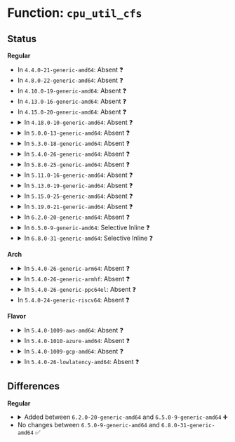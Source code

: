 # Function: <code>cpu_util_cfs</code>

## Status
<b>Regular</b>
<ul>
<li>
In <code>4.4.0-21-generic-amd64</code>: Absent ❓
</li>
<li>
In <code>4.8.0-22-generic-amd64</code>: Absent ❓
</li>
<li>
In <code>4.10.0-19-generic-amd64</code>: Absent ❓
</li>
<li>
In <code>4.13.0-16-generic-amd64</code>: Absent ❓
</li>
<li>
In <code>4.15.0-20-generic-amd64</code>: Absent ❓
</li>
<li>
<details>
<summary>In <code>4.18.0-10-generic-amd64</code>: Absent ❓</summary>

```json
{
  "name": "cpu_util_cfs",
  "collision_type": "Unique Static",
  "inline_type": "Full",
  "funcs": [
    {
      "addr": 18446744071579775760,
      "name": "cpu_util_cfs",
      "external": false,
      "loc": "kernel/sched/sched.h:2185",
      "file": "kernel/sched/cpufreq_schedutil.c",
      "inline": "declared, inlined",
      "caller_inline": [
        "kernel/sched/cpufreq_schedutil.c:sugov_get_util"
      ],
      "caller_func": []
    }
  ],
  "symbols": []
}
```
</details>
</li>
<li>
<details>
<summary>In <code>5.0.0-13-generic-amd64</code>: Absent ❓</summary>

```json
{
  "name": "cpu_util_cfs",
  "collision_type": "Unique Static",
  "inline_type": "Full",
  "funcs": [
    {
      "addr": 18446744071579820971,
      "name": "cpu_util_cfs",
      "external": false,
      "loc": "kernel/sched/sched.h:2250",
      "file": "kernel/sched/cpufreq_schedutil.c",
      "inline": "declared, inlined",
      "caller_inline": [
        "kernel/sched/cpufreq_schedutil.c:sugov_get_util"
      ],
      "caller_func": []
    }
  ],
  "symbols": []
}
```
</details>
</li>
<li>
<details>
<summary>In <code>5.3.0-18-generic-amd64</code>: Absent ❓</summary>

```json
{
  "name": "cpu_util_cfs",
  "collision_type": "Unique Static",
  "inline_type": "Full",
  "funcs": [
    {
      "addr": 18446744071579849064,
      "name": "cpu_util_cfs",
      "external": false,
      "loc": "kernel/sched/sched.h:2356",
      "file": "kernel/sched/cpufreq_schedutil.c",
      "inline": "declared, inlined",
      "caller_inline": [
        "kernel/sched/cpufreq_schedutil.c:sugov_get_util"
      ],
      "caller_func": []
    }
  ],
  "symbols": []
}
```
</details>
</li>
<li>
<details>
<summary>In <code>5.4.0-26-generic-amd64</code>: Absent ❓</summary>

```json
{
  "name": "cpu_util_cfs",
  "collision_type": "Unique Static",
  "inline_type": "Full",
  "funcs": [
    {
      "addr": 18446744071579897320,
      "name": "cpu_util_cfs",
      "external": false,
      "loc": "kernel/sched/sched.h:2399",
      "file": "kernel/sched/cpufreq_schedutil.c",
      "inline": "declared, inlined",
      "caller_inline": [
        "kernel/sched/cpufreq_schedutil.c:sugov_get_util"
      ],
      "caller_func": []
    }
  ],
  "symbols": []
}
```
</details>
</li>
<li>
<details>
<summary>In <code>5.8.0-25-generic-amd64</code>: Absent ❓</summary>

```json
{
  "name": "cpu_util_cfs",
  "collision_type": "Unique Static",
  "inline_type": "Full",
  "funcs": [
    {
      "addr": 18446744071579940344,
      "name": "cpu_util_cfs",
      "external": false,
      "loc": "kernel/sched/sched.h:2472",
      "file": "kernel/sched/cpufreq_schedutil.c",
      "inline": "declared, inlined",
      "caller_inline": [
        "kernel/sched/cpufreq_schedutil.c:sugov_get_util"
      ],
      "caller_func": []
    }
  ],
  "symbols": []
}
```
</details>
</li>
<li>
<details>
<summary>In <code>5.11.0-16-generic-amd64</code>: Absent ❓</summary>

```json
{
  "name": "cpu_util_cfs",
  "collision_type": "Unique Static",
  "inline_type": "Full",
  "funcs": [
    {
      "addr": 18446744071579927773,
      "name": "cpu_util_cfs",
      "external": false,
      "loc": "kernel/sched/sched.h:2595",
      "file": "kernel/sched/cpufreq_schedutil.c",
      "inline": "declared, inlined",
      "caller_inline": [
        "kernel/sched/cpufreq_schedutil.c:sugov_get_util"
      ],
      "caller_func": []
    }
  ],
  "symbols": []
}
```
</details>
</li>
<li>
<details>
<summary>In <code>5.13.0-19-generic-amd64</code>: Absent ❓</summary>

```json
{
  "name": "cpu_util_cfs",
  "collision_type": "Static Duplication",
  "inline_type": "Full",
  "funcs": [
    {
      "addr": 18446744071579783457,
      "name": "cpu_util_cfs",
      "external": false,
      "loc": "kernel/sched/sched.h:2646",
      "file": "kernel/sched/core.c",
      "inline": "declared, inlined",
      "caller_inline": [
        "kernel/sched/core.c:sched_cpu_util"
      ],
      "caller_func": []
    },
    {
      "addr": 18446744071579933837,
      "name": "cpu_util_cfs",
      "external": false,
      "loc": "kernel/sched/sched.h:2646",
      "file": "kernel/sched/cpufreq_schedutil.c",
      "inline": "declared, inlined",
      "caller_inline": [
        "kernel/sched/cpufreq_schedutil.c:sugov_get_util"
      ],
      "caller_func": []
    }
  ],
  "symbols": []
}
```
</details>
</li>
<li>
<details>
<summary>In <code>5.15.0-25-generic-amd64</code>: Absent ❓</summary>

```json
{
  "name": "cpu_util_cfs",
  "collision_type": "Static Duplication",
  "inline_type": "Full",
  "funcs": [
    {
      "addr": 18446744071579877546,
      "name": "cpu_util_cfs",
      "external": false,
      "loc": "kernel/sched/sched.h:2953",
      "file": "kernel/sched/core.c",
      "inline": "declared, inlined",
      "caller_inline": [
        "kernel/sched/core.c:sched_cpu_util"
      ],
      "caller_func": []
    },
    {
      "addr": 18446744071580057695,
      "name": "cpu_util_cfs",
      "external": false,
      "loc": "kernel/sched/sched.h:2953",
      "file": "kernel/sched/cpufreq_schedutil.c",
      "inline": "declared, inlined",
      "caller_inline": [
        "kernel/sched/cpufreq_schedutil.c:sugov_get_util"
      ],
      "caller_func": []
    }
  ],
  "symbols": []
}
```
</details>
</li>
<li>
<details>
<summary>In <code>5.19.0-21-generic-amd64</code>: Absent ❓</summary>

```json
{
  "name": "cpu_util_cfs",
  "collision_type": "Static Duplication",
  "inline_type": "Full",
  "funcs": [
    {
      "addr": 18446744071579993461,
      "name": "cpu_util_cfs",
      "external": false,
      "loc": "kernel/sched/sched.h:2899",
      "file": "kernel/sched/core.c",
      "inline": "declared, inlined",
      "caller_inline": [
        "kernel/sched/core.c:sched_cpu_util"
      ],
      "caller_func": []
    },
    {
      "addr": 18446744071580044265,
      "name": "cpu_util_cfs",
      "external": false,
      "loc": "kernel/sched/sched.h:2899",
      "file": "kernel/sched/fair.c",
      "inline": "declared, inlined",
      "caller_inline": [
        "kernel/sched/fair.c:task_tick_fair",
        "kernel/sched/fair.c:find_busiest_queue",
        "kernel/sched/fair.c:update_sg_wakeup_stats",
        "kernel/sched/fair.c:update_sg_lb_stats",
        "kernel/sched/fair.c:update_sg_lb_stats",
        "kernel/sched/fair.c:enqueue_task_fair",
        "kernel/sched/fair.c:update_numa_stats"
      ],
      "caller_func": []
    },
    {
      "addr": 18446744071580179716,
      "name": "cpu_util_cfs",
      "external": false,
      "loc": "kernel/sched/sched.h:2899",
      "file": "kernel/sched/build_utility.c",
      "inline": "declared, inlined",
      "caller_inline": [
        "kernel/sched/build_utility.c:sugov_update_single_perf",
        "kernel/sched/build_utility.c:sugov_update_single_freq",
        "kernel/sched/build_utility.c:sugov_get_util"
      ],
      "caller_func": []
    }
  ],
  "symbols": []
}
```
</details>
</li>
<li>
<details>
<summary>In <code>6.2.0-20-generic-amd64</code>: Absent ❓</summary>

```json
{
  "name": "cpu_util_cfs",
  "collision_type": "Static Duplication",
  "inline_type": "Full",
  "funcs": [
    {
      "addr": 18446744071580154981,
      "name": "cpu_util_cfs",
      "external": false,
      "loc": "kernel/sched/sched.h:2990",
      "file": "kernel/sched/core.c",
      "inline": "declared, inlined",
      "caller_inline": [
        "kernel/sched/core.c:sched_cpu_util"
      ],
      "caller_func": []
    },
    {
      "addr": 18446744071580208379,
      "name": "cpu_util_cfs",
      "external": false,
      "loc": "kernel/sched/sched.h:2990",
      "file": "kernel/sched/fair.c",
      "inline": "declared, inlined",
      "caller_inline": [
        "kernel/sched/fair.c:task_tick_fair",
        "kernel/sched/fair.c:find_busiest_queue",
        "kernel/sched/fair.c:update_sg_wakeup_stats",
        "kernel/sched/fair.c:update_sg_lb_stats",
        "kernel/sched/fair.c:update_sg_lb_stats",
        "kernel/sched/fair.c:enqueue_task_fair",
        "kernel/sched/fair.c:update_numa_stats"
      ],
      "caller_func": []
    },
    {
      "addr": 18446744071580364468,
      "name": "cpu_util_cfs",
      "external": false,
      "loc": "kernel/sched/sched.h:2990",
      "file": "kernel/sched/build_utility.c",
      "inline": "declared, inlined",
      "caller_inline": [
        "kernel/sched/build_utility.c:sugov_update_single_perf",
        "kernel/sched/build_utility.c:sugov_update_single_freq",
        "kernel/sched/build_utility.c:sugov_get_util"
      ],
      "caller_func": []
    }
  ],
  "symbols": []
}
```
</details>
</li>
<li>
<details>
<summary>In <code>6.5.0-9-generic-amd64</code>: Selective Inline ❓</summary>

```c
long unsigned int cpu_util_cfs(int cpu)
```

```json
{
  "name": "cpu_util_cfs",
  "collision_type": "Unique Global",
  "inline_type": "Selective",
  "funcs": [
    {
      "addr": 18446744071580266909,
      "name": "cpu_util_cfs",
      "external": true,
      "loc": "kernel/sched/fair.c:7329",
      "file": "kernel/sched/fair.c",
      "inline": "not declared, inlined",
      "caller_inline": [
        "kernel/sched/fair.c:task_tick_fair",
        "kernel/sched/fair.c:update_sg_lb_stats",
        "kernel/sched/fair.c:update_sg_lb_stats",
        "kernel/sched/fair.c:enqueue_task_fair",
        "kernel/sched/fair.c:update_numa_stats"
      ],
      "caller_func": [
        "kernel/sched/core.c:sched_cpu_util",
        "kernel/sched/build_utility.c:sugov_update_single_perf",
        "kernel/sched/build_utility.c:sugov_update_single_freq"
      ]
    }
  ],
  "symbols": [
    {
      "addr": 18446744071580302112,
      "name": "cpu_util_cfs",
      "section": ".text",
      "bind": "STB_GLOBAL",
      "size": 221
    }
  ]
}
```
</details>
</li>
<li>
<details>
<summary>In <code>6.8.0-31-generic-amd64</code>: Selective Inline ❓</summary>

```c
long unsigned int cpu_util_cfs(int cpu)
```

```json
{
  "name": "cpu_util_cfs",
  "collision_type": "Unique Global",
  "inline_type": "Selective",
  "funcs": [
    {
      "addr": 18446744071580337123,
      "name": "cpu_util_cfs",
      "external": true,
      "loc": "kernel/sched/fair.c:7724",
      "file": "kernel/sched/fair.c",
      "inline": "not declared, inlined",
      "caller_inline": [
        "kernel/sched/fair.c:task_tick_fair",
        "kernel/sched/fair.c:update_sg_lb_stats",
        "kernel/sched/fair.c:update_sg_lb_stats",
        "kernel/sched/fair.c:enqueue_task_fair",
        "kernel/sched/fair.c:update_numa_stats"
      ],
      "caller_func": [
        "kernel/sched/core.c:sched_cpu_util",
        "kernel/sched/build_utility.c:sugov_update_single_perf",
        "kernel/sched/build_utility.c:sugov_update_single_freq"
      ]
    }
  ],
  "symbols": [
    {
      "addr": 18446744071580354768,
      "name": "cpu_util_cfs",
      "section": ".text",
      "bind": "STB_GLOBAL",
      "size": 138
    }
  ]
}
```
</details>
</li>
</ul>
<b>Arch</b>
<ul>
<li>
<details>
<summary>In <code>5.4.0-26-generic-arm64</code>: Absent ❓</summary>

```json
{
  "name": "cpu_util_cfs",
  "collision_type": "Unique Static",
  "inline_type": "Full",
  "funcs": [
    {
      "addr": 18446603336491095740,
      "name": "cpu_util_cfs",
      "external": false,
      "loc": "kernel/sched/sched.h:2399",
      "file": "kernel/sched/cpufreq_schedutil.c",
      "inline": "declared, inlined",
      "caller_inline": [
        "kernel/sched/cpufreq_schedutil.c:sugov_get_util"
      ],
      "caller_func": []
    }
  ],
  "symbols": []
}
```
</details>
</li>
<li>
<details>
<summary>In <code>5.4.0-26-generic-armhf</code>: Absent ❓</summary>

```json
{
  "name": "cpu_util_cfs",
  "collision_type": "Unique Static",
  "inline_type": "Full",
  "funcs": [
    {
      "addr": 3225099272,
      "name": "cpu_util_cfs",
      "external": false,
      "loc": "kernel/sched/sched.h:2399",
      "file": "kernel/sched/cpufreq_schedutil.c",
      "inline": "declared, inlined",
      "caller_inline": [
        "kernel/sched/cpufreq_schedutil.c:sugov_get_util"
      ],
      "caller_func": []
    }
  ],
  "symbols": []
}
```
</details>
</li>
<li>
<details>
<summary>In <code>5.4.0-26-generic-ppc64el</code>: Absent ❓</summary>

```json
{
  "name": "cpu_util_cfs",
  "collision_type": "Unique Static",
  "inline_type": "Full",
  "funcs": [
    {
      "addr": 13835058055283984900,
      "name": "cpu_util_cfs",
      "external": false,
      "loc": "kernel/sched/sched.h:2399",
      "file": "kernel/sched/cpufreq_schedutil.c",
      "inline": "declared, inlined",
      "caller_inline": [
        "kernel/sched/cpufreq_schedutil.c:sugov_get_util"
      ],
      "caller_func": []
    }
  ],
  "symbols": []
}
```
</details>
</li>
<li>
In <code>5.4.0-24-generic-riscv64</code>: Absent ❓
</li>
</ul>
<b>Flavor</b>
<ul>
<li>
<details>
<summary>In <code>5.4.0-1009-aws-amd64</code>: Absent ❓</summary>

```json
{
  "name": "cpu_util_cfs",
  "collision_type": "Unique Static",
  "inline_type": "Full",
  "funcs": [
    {
      "addr": 18446744071579869432,
      "name": "cpu_util_cfs",
      "external": false,
      "loc": "kernel/sched/sched.h:2399",
      "file": "kernel/sched/cpufreq_schedutil.c",
      "inline": "declared, inlined",
      "caller_inline": [
        "kernel/sched/cpufreq_schedutil.c:sugov_get_util"
      ],
      "caller_func": []
    }
  ],
  "symbols": []
}
```
</details>
</li>
<li>
<details>
<summary>In <code>5.4.0-1010-azure-amd64</code>: Absent ❓</summary>

```json
{
  "name": "cpu_util_cfs",
  "collision_type": "Unique Static",
  "inline_type": "Full",
  "funcs": [
    {
      "addr": 18446744071579804376,
      "name": "cpu_util_cfs",
      "external": false,
      "loc": "kernel/sched/sched.h:2399",
      "file": "kernel/sched/cpufreq_schedutil.c",
      "inline": "declared, inlined",
      "caller_inline": [
        "kernel/sched/cpufreq_schedutil.c:sugov_get_util"
      ],
      "caller_func": []
    }
  ],
  "symbols": []
}
```
</details>
</li>
<li>
<details>
<summary>In <code>5.4.0-1009-gcp-amd64</code>: Absent ❓</summary>

```json
{
  "name": "cpu_util_cfs",
  "collision_type": "Unique Static",
  "inline_type": "Full",
  "funcs": [
    {
      "addr": 18446744071579857592,
      "name": "cpu_util_cfs",
      "external": false,
      "loc": "kernel/sched/sched.h:2399",
      "file": "kernel/sched/cpufreq_schedutil.c",
      "inline": "declared, inlined",
      "caller_inline": [
        "kernel/sched/cpufreq_schedutil.c:sugov_get_util"
      ],
      "caller_func": []
    }
  ],
  "symbols": []
}
```
</details>
</li>
<li>
<details>
<summary>In <code>5.4.0-26-lowlatency-amd64</code>: Absent ❓</summary>

```json
{
  "name": "cpu_util_cfs",
  "collision_type": "Unique Static",
  "inline_type": "Full",
  "funcs": [
    {
      "addr": 18446744071579902872,
      "name": "cpu_util_cfs",
      "external": false,
      "loc": "kernel/sched/sched.h:2399",
      "file": "kernel/sched/cpufreq_schedutil.c",
      "inline": "declared, inlined",
      "caller_inline": [
        "kernel/sched/cpufreq_schedutil.c:sugov_get_util"
      ],
      "caller_func": []
    }
  ],
  "symbols": []
}
```
</details>
</li>
</ul>

## Differences
<b>Regular</b>
<ul>
<li>
<details>
<summary>Added between <code>6.2.0-20-generic-amd64</code> and <code>6.5.0-9-generic-amd64</code> ➕</summary>

```c
long unsigned int cpu_util_cfs(int cpu)
```
</details>
</li>
<li>
No changes between <code>6.5.0-9-generic-amd64</code> and <code>6.8.0-31-generic-amd64</code> ✅
</li>
</ul>
